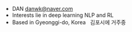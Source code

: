 - DAN danwk@naver.com
- Interests lie in deep learning NLP and RL
- Based in Gyeonggi-do, Korea‎ ‎‎  ‎ 김포시에 거주중
